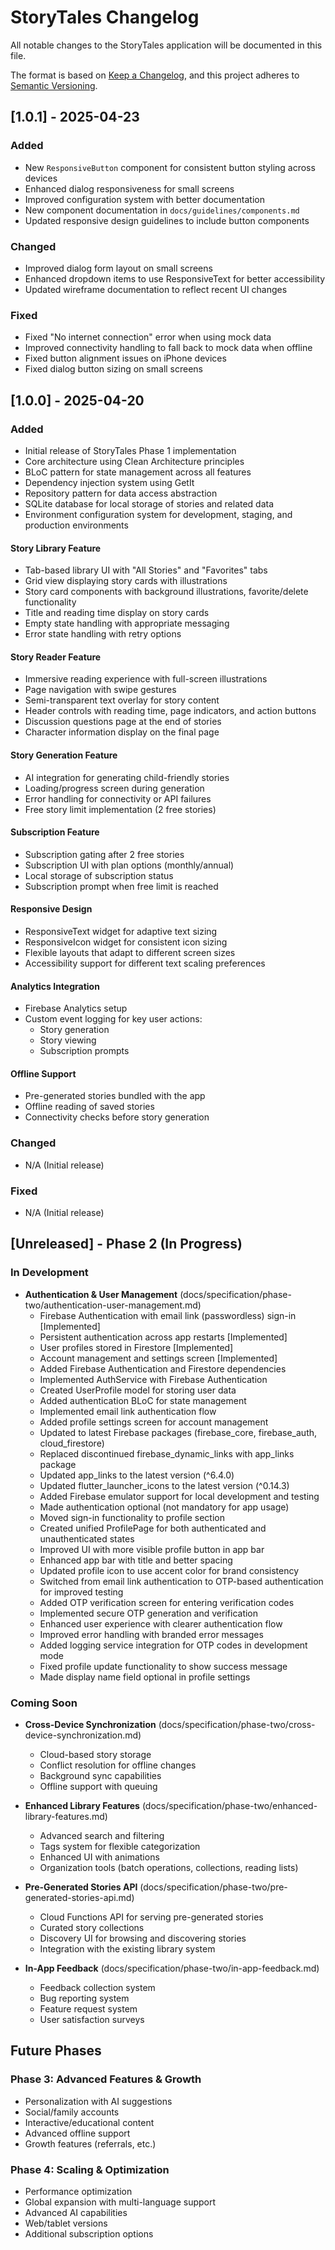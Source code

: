 # StoryTales Changelog

All notable changes to the StoryTales application will be documented in this file.

The format is based on [Keep a Changelog](https://keepachangelog.com/en/1.0.0/),
and this project adheres to [Semantic Versioning](https://semver.org/spec/v2.0.0.html).

## [1.0.1] - 2025-04-23

### Added
- New `ResponsiveButton` component for consistent button styling across devices
- Enhanced dialog responsiveness for small screens
- Improved configuration system with better documentation
- New component documentation in `docs/guidelines/components.md`
- Updated responsive design guidelines to include button components

### Changed
- Improved dialog form layout on small screens
- Enhanced dropdown items to use ResponsiveText for better accessibility
- Updated wireframe documentation to reflect recent UI changes

### Fixed
- Fixed "No internet connection" error when using mock data
- Improved connectivity handling to fall back to mock data when offline
- Fixed button alignment issues on iPhone devices
- Fixed dialog button sizing on small screens

## [1.0.0] - 2025-04-20

### Added
- Initial release of StoryTales Phase 1 implementation
- Core architecture using Clean Architecture principles
- BLoC pattern for state management across all features
- Dependency injection system using GetIt
- Repository pattern for data access abstraction
- SQLite database for local storage of stories and related data
- Environment configuration system for development, staging, and production environments

#### Story Library Feature
- Tab-based library UI with "All Stories" and "Favorites" tabs
- Grid view displaying story cards with illustrations
- Story card components with background illustrations, favorite/delete functionality
- Title and reading time display on story cards
- Empty state handling with appropriate messaging
- Error state handling with retry options

#### Story Reader Feature
- Immersive reading experience with full-screen illustrations
- Page navigation with swipe gestures
- Semi-transparent text overlay for story content
- Header controls with reading time, page indicators, and action buttons
- Discussion questions page at the end of stories
- Character information display on the final page

#### Story Generation Feature
- AI integration for generating child-friendly stories
- Loading/progress screen during generation
- Error handling for connectivity or API failures
- Free story limit implementation (2 free stories)

#### Subscription Feature
- Subscription gating after 2 free stories
- Subscription UI with plan options (monthly/annual)
- Local storage of subscription status
- Subscription prompt when free limit is reached

#### Responsive Design
- ResponsiveText widget for adaptive text sizing
- ResponsiveIcon widget for consistent icon sizing
- Flexible layouts that adapt to different screen sizes
- Accessibility support for different text scaling preferences

#### Analytics Integration
- Firebase Analytics setup
- Custom event logging for key user actions:
  - Story generation
  - Story viewing
  - Subscription prompts

#### Offline Support
- Pre-generated stories bundled with the app
- Offline reading of saved stories
- Connectivity checks before story generation

### Changed
- N/A (Initial release)

### Fixed
- N/A (Initial release)

## [Unreleased] - Phase 2 (In Progress)

### In Development
- **Authentication & User Management** (docs/specification/phase-two/authentication-user-management.md)
  - Firebase Authentication with email link (passwordless) sign-in [Implemented]
  - Persistent authentication across app restarts [Implemented]
  - User profiles stored in Firestore [Implemented]
  - Account management and settings screen [Implemented]
  - Added Firebase Authentication and Firestore dependencies
  - Implemented AuthService with Firebase Authentication
  - Created UserProfile model for storing user data
  - Added authentication BLoC for state management
  - Implemented email link authentication flow
  - Added profile settings screen for account management
  - Updated to latest Firebase packages (firebase_core, firebase_auth, cloud_firestore)
  - Replaced discontinued firebase_dynamic_links with app_links package
  - Updated app_links to the latest version (^6.4.0)
  - Updated flutter_launcher_icons to the latest version (^0.14.3)
  - Added Firebase emulator support for local development and testing
  - Made authentication optional (not mandatory for app usage)
  - Moved sign-in functionality to profile section
  - Created unified ProfilePage for both authenticated and unauthenticated states
  - Improved UI with more visible profile button in app bar
  - Enhanced app bar with title and better spacing
  - Updated profile icon to use accent color for brand consistency
  - Switched from email link authentication to OTP-based authentication for improved testing
  - Added OTP verification screen for entering verification codes
  - Implemented secure OTP generation and verification
  - Enhanced user experience with clearer authentication flow
  - Improved error handling with branded error messages
  - Added logging service integration for OTP codes in development mode
  - Fixed profile update functionality to show success message
  - Made display name field optional in profile settings

### Coming Soon
- **Cross-Device Synchronization** (docs/specification/phase-two/cross-device-synchronization.md)
  - Cloud-based story storage
  - Conflict resolution for offline changes
  - Background sync capabilities
  - Offline support with queuing

- **Enhanced Library Features** (docs/specification/phase-two/enhanced-library-features.md)
  - Advanced search and filtering
  - Tags system for flexible categorization
  - Enhanced UI with animations
  - Organization tools (batch operations, collections, reading lists)

- **Pre-Generated Stories API** (docs/specification/phase-two/pre-generated-stories-api.md)
  - Cloud Functions API for serving pre-generated stories
  - Curated story collections
  - Discovery UI for browsing and discovering stories
  - Integration with the existing library system

- **In-App Feedback** (docs/specification/phase-two/in-app-feedback.md)
  - Feedback collection system
  - Bug reporting system
  - Feature request system
  - User satisfaction surveys

## Future Phases

### Phase 3: Advanced Features & Growth
- Personalization with AI suggestions
- Social/family accounts
- Interactive/educational content
- Advanced offline support
- Growth features (referrals, etc.)

### Phase 4: Scaling & Optimization
- Performance optimization
- Global expansion with multi-language support
- Advanced AI capabilities
- Web/tablet versions
- Additional subscription options
